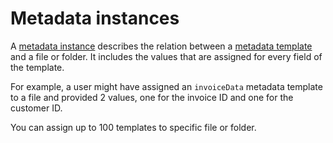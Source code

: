 ---
---

# Metadata instances

A [metadata instance][instance] describes the relation between
a [metadata template][template] and a file or folder. It includes the values
that are assigned for every field of the template.

For example, a user might have assigned an `invoiceData` metadata template to a
file and provided 2 values, one for the invoice ID and one for the customer ID.

You can assign up to 100 templates to specific file or folder.

[template]: g://metadata/templates
[instance]: g://metadata/instances
